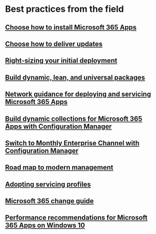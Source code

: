 # Best practices from the field
## [Choose how to install Microsoft 365 Apps](install-options.md)
## [Choose how to deliver updates](choose-how-to-deliver-updates.md)
## [Right-sizing your initial deployment](right-sizing-initial-deployment.md)
## [Build dynamic, lean, and universal packages](build-dynamic-lean-universal-packages.md)
## [Network guidance for deploying and servicing Microsoft 365 Apps](network-guidance.md)
## [Build dynamic collections for Microsoft 365 Apps with Configuration Manager](build-dynamic-lean-configuration-manager.md)
## [Switch to Monthly Enterprise Channel with Configuration Manager](switch-to-monthly-enterprise-channel.md)
## [Road map to modern management](roadmap-to-modern-management.md)
## [Adopting servicing profiles](adopt-servicing-profiles.md)
## [Microsoft 365 change guide](microsoft-365-change-guide.md)
## [Performance recommendations for Microsoft 365 Apps on Windows 10](performance-recommendations.md)
